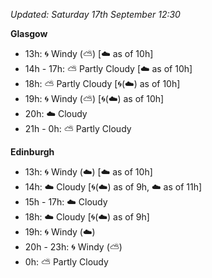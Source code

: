 *Updated: Saturday 17th September 12:30*

**Glasgow**

* 13h: :cyclone: Windy (:partly_sunny:) [:cloud: as of 10h]
* 14h - 17h: :partly_sunny: Partly Cloudy [:cloud: as of 10h]
* 18h: :partly_sunny: Partly Cloudy [:cyclone:(:cloud:) as of 10h]
* 19h: :cyclone: Windy (:partly_sunny:) [:cyclone:(:cloud:) as of 10h]
* 20h: :cloud: Cloudy
* 21h - 0h: :partly_sunny: Partly Cloudy

**Edinburgh**

* 13h: :cyclone: Windy (:cloud:) [:cloud: as of 10h]
* 14h: :cloud: Cloudy [:cyclone:(:cloud:) as of 9h, :cloud: as of 11h]
* 15h - 17h: :cloud: Cloudy
* 18h: :cloud: Cloudy [:cyclone:(:cloud:) as of 9h]
* 19h: :cyclone: Windy (:cloud:)
* 20h - 23h: :cyclone: Windy (:partly_sunny:)
* 0h: :partly_sunny: Partly Cloudy
